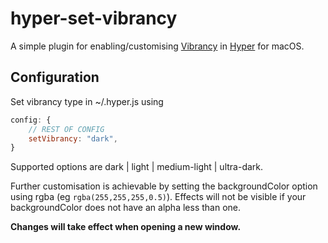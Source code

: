 # hyper-set-vibrancy

A simple plugin for enabling/customising [Vibrancy](https://www.electronjs.org/docs/api/browser-window#winsetvibrancytype-macos) in [Hyper](https://hyper.is/) for macOS.

## Configuration

Set vibrancy type in ~/.hyper.js using 

```js
config: {
    // REST OF CONFIG
    setVibrancy: "dark",
}
```

Supported options are dark | light | medium-light | ultra-dark.

Further customisation is achievable by setting the backgroundColor option using rgba (eg `rgba(255,255,255,0.5)`). Effects will not be visible if your backgroundColor does not have an alpha less than one. 

**Changes will take effect when opening a new window.**
